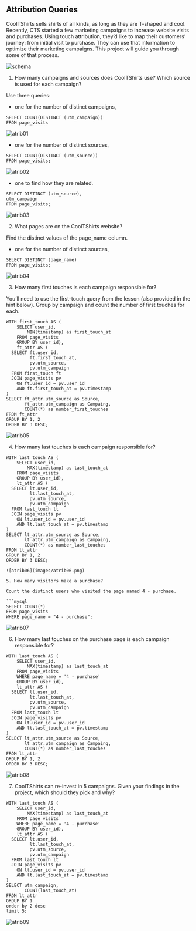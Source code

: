 ## Attribution Queries

CoolTShirts sells shirts of all kinds, as long as they are T-shaped and cool. Recently, CTS started a few marketing campaigns to increase website visits and purchases. Using touch attribution, they’d like to map their customers’ journey: from initial visit to purchase. They can use that information to optimize their marketing campaigns. This project will guide you through some of that process.

![schema](images/schema.png)

1. How many campaigns and sources does CoolTShirts use? Which source is used for each campaign?

Use three queries:

- one for the number of distinct campaigns,

```mysql
SELECT COUNT(DISTINCT (utm_campaign))
FROM page_visits
```

![atrib01](images/atrib01.png)

- one for the number of distinct sources,
```mysql
SELECT COUNT(DISTINCT (utm_source))
FROM page_visits;
```

![atrib02](images/atrib02.png)

- one to find how they are related.

```mysql
SELECT DISTINCT (utm_source),
utm_campaign
FROM page_visits;
```

![atrib03](images/atrib03.png)

2. What pages are on the CoolTShirts website?

Find the distinct values of the page_name column.

- one for the number of distinct sources,
```mysql
SELECT DISTINCT (page_name)
FROM page_visits;
```

![atrib04](images/atrib04.png)

3. How many first touches is each campaign responsible for?

You’ll need to use the first-touch query from the lesson (also provided in the hint below). Group by campaign and count the number of first touches for each.

```mysql
WITH first_touch AS (
    SELECT user_id,
        MIN(timestamp) as first_touch_at
    FROM page_visits
    GROUP BY user_id),
    ft_attr AS (
  SELECT ft.user_id,
         ft.first_touch_at,
         pv.utm_source,
         pv.utm_campaign
  FROM first_touch ft
  JOIN page_visits pv
    ON ft.user_id = pv.user_id
    AND ft.first_touch_at = pv.timestamp
)
SELECT ft_attr.utm_source as Source,
       ft_attr.utm_campaign as Campaing,
       COUNT(*) as number_first_touches
FROM ft_attr
GROUP BY 1, 2
ORDER BY 3 DESC;
```
![atrib05](images/atrib05.png)

4. How many last touches is each campaign responsible for?

```mysql
WITH last_touch AS (
    SELECT user_id,
        MAX(timestamp) as last_touch_at
    FROM page_visits
    GROUP BY user_id),
    lt_attr AS (
  SELECT lt.user_id,
         lt.last_touch_at,
         pv.utm_source,
         pv.utm_campaign
  FROM last_touch lt
  JOIN page_visits pv
    ON lt.user_id = pv.user_id
    AND lt.last_touch_at = pv.timestamp
)
SELECT lt_attr.utm_source as Source,
       lt_attr.utm_campaign as Campaing,
       COUNT(*) as number_last_touches
FROM lt_attr
GROUP BY 1, 2
ORDER BY 3 DESC;
```
```
![atrib06](images/atrib06.png)

5. How many visitors make a purchase?

Count the distinct users who visited the page named 4 - purchase.

```mysql
SELECT COUNT(*)
FROM page_visits
WHERE page_name = "4 - purchase";
```

![atrib07](images/atrib07.png)

6. How many last touches on the purchase page is each campaign responsible for?

```mysql
WITH last_touch AS (
    SELECT user_id,
        MAX(timestamp) as last_touch_at
    FROM page_visits
    WHERE page_name = '4 - purchase'
    GROUP BY user_id),
    lt_attr AS (
  SELECT lt.user_id,
         lt.last_touch_at,
         pv.utm_source,
         pv.utm_campaign
  FROM last_touch lt
  JOIN page_visits pv
    ON lt.user_id = pv.user_id
    AND lt.last_touch_at = pv.timestamp
)
SELECT lt_attr.utm_source as Source,
       lt_attr.utm_campaign as Campaing,
       COUNT(*) as number_last_touches
FROM lt_attr
GROUP BY 1, 2
ORDER BY 3 DESC;
```
![atrib08](images/atrib08.png)

7. CoolTShirts can re-invest in 5 campaigns. Given your findings in the project, which should they pick and why?
   
```mysql
WITH last_touch AS (
    SELECT user_id,
        MAX(timestamp) as last_touch_at
    FROM page_visits
    WHERE page_name = '4 - purchase'
    GROUP BY user_id),
    lt_attr AS (
  SELECT lt.user_id,
         lt.last_touch_at,
         pv.utm_source,
         pv.utm_campaign
  FROM last_touch lt
  JOIN page_visits pv
    ON lt.user_id = pv.user_id
    AND lt.last_touch_at = pv.timestamp
)
SELECT utm_campaign,
       COUNT(last_touch_at)
FROM lt_attr
GROUP BY 1
order by 2 desc
limit 5;
```
![atrib09](images/atrib09.png)
